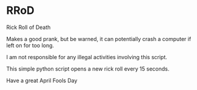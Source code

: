 # RRoD
Rick Roll of Death

Makes a good prank, but be warned, it can potentially crash a computer if left on for too long.

I am not responsible for any illegal activities involving this script.

This simple python script opens a new rick roll every 15 seconds.

Have a great April Fools Day

